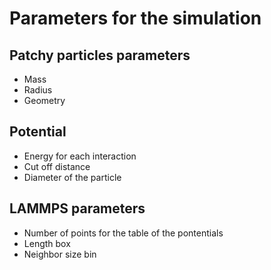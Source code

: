 # Parameters for the simulation

## Patchy particles parameters
- Mass
- Radius
- Geometry

## Potential
- Energy for each interaction
- Cut off distance
- Diameter of the particle

## LAMMPS parameters
- Number of points for the table of the pontentials
- Length box
- Neighbor size bin
